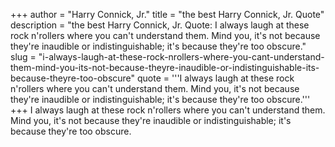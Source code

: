 +++
author = "Harry Connick, Jr."
title = "the best Harry Connick, Jr. Quote"
description = "the best Harry Connick, Jr. Quote: I always laugh at these rock n'rollers where you can't understand them. Mind you, it's not because they're inaudible or indistinguishable; it's because they're too obscure."
slug = "i-always-laugh-at-these-rock-nrollers-where-you-cant-understand-them-mind-you-its-not-because-theyre-inaudible-or-indistinguishable-its-because-theyre-too-obscure"
quote = '''I always laugh at these rock n'rollers where you can't understand them. Mind you, it's not because they're inaudible or indistinguishable; it's because they're too obscure.'''
+++
I always laugh at these rock n'rollers where you can't understand them. Mind you, it's not because they're inaudible or indistinguishable; it's because they're too obscure.
